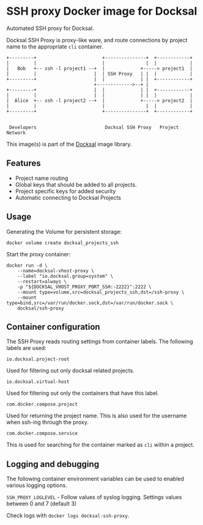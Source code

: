 # SSH proxy Docker image for Docksal

Automated SSH proxy for Docksal.

Docksal SSH Proxy is proxy-like ware, and route connections by project
name to the appropriate `cli` container.

```
+---------+                        +---------------+  +------------+
|         |                        |               |  |            |
|   Bob   +-- ssh -l project1 --+  |             +-----> project1  |
|         |                     |  | SSH Proxy   | |  |            |
+---------+                     |  |             | |  +------------+
                                +------------->--+ |
+---------+                     |  |             | |  +------------+
|         |                     |  |             | |  |            |
|  Alice  +-- ssh -l project2 --+  |             +-----> project2  |
|         |                        |               |  |            |
+---------+                        +---------------+  +------------+


 Developers                         Docksal SSH Proxy   Project Network

```

This image(s) is part of the [Docksal](http://docksal.io) image library.

## Features

* Project name routing
* Global keys that should be added to all projects.
* Project specific keys for added security
* Automatic connecting to Docksal Projects

## Usage

Generating the Volume for persistent storage:

```
docker volume create docksal_projects_ssh
```

Start the proxy container:

```
docker run -d \
    --name=docksal-vhost-proxy \
    --label "io.docksal.group=system" \
    --restart=always \
    -p "${DOCKSAL_VHOST_PROXY_PORT_SSH:-2222}":2222 \
    --mount type=volume,src=docksal_projects_ssh,dst=/ssh-proxy \
    --mount type=bind,src=/var/run/docker.sock,dst=/var/run/docker.sock \
    docksal/ssh-proxy
```

## Container configuration

The SSH Proxy reads routing settings from container labels. The following labels are used:

`io.docksal.project-root`

Used for filtering out only docksal related projects.

`io.docksal.virtual-host`

Used for filtering out only the containers that have this label.

`com.docker.compose.project`

Used for returning the project name. This is also used for the username when ssh-ing through the
proxy.

`com.docker.compose.service`

This is used for searching for the container marked as `cli` within a project.

## Logging and debugging

The following container environment variables can be used to enabled various logging options.

`SSH_PROXY_LOGLEVEL` - Follow values of syslog logging. Settings values between 0 and 7 (default 3)

Check logs with `docker logs docksal-ssh-proxy`.
